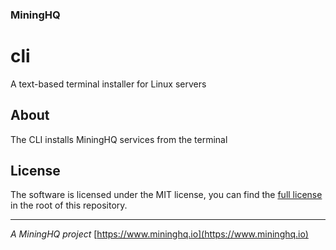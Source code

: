 ### MiningHQ

# cli

A text-based terminal installer for Linux servers

## About

The CLI installs MiningHQ services from the terminal

## License

The software is licensed under the MIT license, you can find the
[full license](LICENSE) in the root of this repository.

---
*A MiningHQ project*
[https://www.mininghq.io](https://www.mininghq.io)
